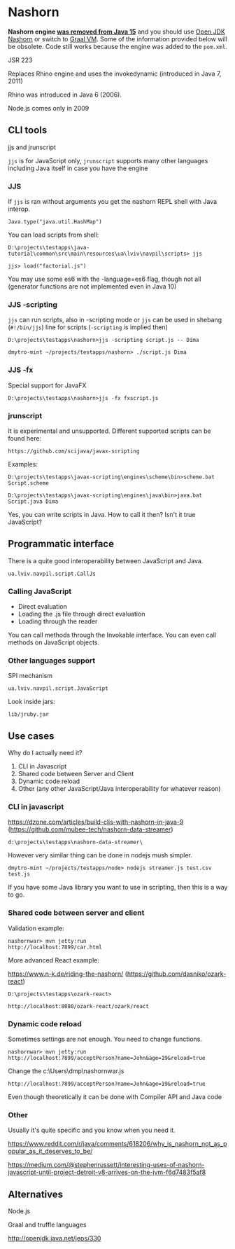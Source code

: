 # Nashorn

**Nashorn engine [was removed from Java 15](https://openjdk.org/jeps/372)** and you should use [Open JDK Nashorn](https://github.com/openjdk/nashorn) or switch to [Graal VM](https://www.graalvm.org/latest/docs/getting-started/).
Some of the information provided below will be obsolete.
Code still works because the engine was added to the `pom.xml`.

JSR 223

Replaces Rhino engine and uses the invokedynamic (introduced in Java 7, 2011)

Rhino was introduced in Java 6 (2006).

Node.js comes only in 2009

## CLI tools

jjs and jrunscript

`jjs` is for JavaScript only, `jrunscript` supports many other languages including Java itself in case you have the engine

### JJS

If `jjs` is ran without arguments you get the nashorn REPL shell with Java interop.

    Java.type("java.util.HashMap")

You can load scripts from shell:

    D:\projects\testapps\java-tutorial\common\src\main\resources\ua\lviv\navpil\scripts> jjs
    
    jjs> load("factorial.js")
   
You may use some es6 with the -language=es6 flag, though not all (generator functions are not implemented even in Java 10)

### JJS -scripting

`jjs` can run scripts, also in -scripting mode or `jjs` can be used in shebang (`#!/bin/jjs`) line for scripts (`-scripting` is implied then)

    D:\projects\testapps\nashorn>jjs -scripting script.js -- Dima
    
    dmytro-mint ~/projects/testapps/nashorn> ./script.js Dima
    
### JJS -fx

Special support for JavaFX

    D:\projects\testapps\nashorn>jjs -fx fxscript.js

### jrunscript

It is experimental and unsupported. Different supported scripts can be found here:

    https://github.com/scijava/javax-scripting
    
Examples:

    D:\projects\testapps\javax-scripting\engines\scheme\bin>scheme.bat Script.scheme
    
    D:\projects\testapps\javax-scripting\engines\java\bin>java.bat Script.java Dima

Yes, you can write scripts in Java. How to call it then? Isn't it true JavaScript?

## Programmatic interface

There is a quite good interoperability between JavaScript and Java.

    ua.lviv.navpil.script.CallJs

### Calling JavaScript    
 
 - Direct evaluation
 - Loading the .js file through direct evaluation
 - Loading through the reader

You can call methods through the Invokable interface. You can even call methods on JavaScript objects.

### Other languages support

SPI mechanism

    ua.lviv.navpil.script.JavaScript
    
Look inside jars:
    
    lib/jruby.jar

## Use cases

Why do I actually need it?

1. CLI in Javascript
2. Shared code between Server and Client
3. Dynamic code reload
4. Other (any other JavaScript/Java interoperability for whatever reason)

### CLI in javascript

https://dzone.com/articles/build-clis-with-nashorn-in-java-9 (https://github.com/mubee-tech/nashorn-data-streamer)
 
    d:\projects\testapps\nashorn-data-streamer\
    
However very similar thing can be done in nodejs mush simpler.

    dmytro-mint ~/projects/testapps/node> nodejs streamer.js test.csv test.js

If you have some Java library you want to use in scripting, then this is a way to go.    
    
### Shared code between server and client

Validation example:

    nashornwar> mvn jetty:run
    http://localhost:7899/car.html
    
More advanced React example:

https://www.n-k.de/riding-the-nashorn/ (https://github.com/dasniko/ozark-react)
    
    D:\projects\testapps\ozark-react>
    
    http://localhost:8080/ozark-react/ozark/react


### Dynamic code reload

Sometimes settings are not enough. You need to change functions.

    nashornwar> mvn jetty:run
    http://localhost:7899/acceptPerson?name=John&age=19&reload=true

Change the c:\Users\dmp\nashornwar.js

    http://localhost:7899/acceptPerson?name=John&age=19&reload=true

Even though theoretically it can be done with Compiler API and Java code

### Other

Usually it's quite specific and you know when you need it.

https://www.reddit.com/r/java/comments/618206/why_is_nashorn_not_as_popular_as_it_deserves_to_be/

https://medium.com/@stephenrussett/interesting-uses-of-nashorn-javascript-until-project-detroit-v8-arrives-on-the-jvm-f6d7483f5af8

## Alternatives

Node.js

Graal and truffle languages

http://openjdk.java.net/jeps/330
